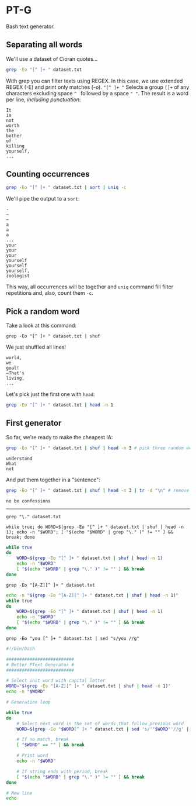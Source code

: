 # PT-G
Bash text generator.

## Separating all words

We'll use a dataset of Cioran quotes...

```bash
grep -Eo "[^ ]+ " dataset.txt
```

With grep you can filter texts using REGEX. In this case, we use extended REGEX (-E) and print only matches (-o).
```"[^ ]+ "``` Selects a group `[]+` of any characters excluding space `^ ` followed by a space `" "`.
The result is a word per line, *including punctuation*:

```
It
is 
not 
worth 
the 
bother 
of 
killing 
yourself,
...
```

## Counting occurrences

```bash
grep -Eo "[^ ]+ " dataset.txt | sort | uniq -c
```

We'll pipe the output to a `sort`:

```
- 
– 
— 
a 
a 
a 
...
your 
your 
your 
yourself 
yourself 
yourself, 
zoologist 
```

This way, all occurrences will be together and `uniq` command fill filter repetitions and, also, count them `-c`.

## Pick a random word

Take a look at this command:

```
grep -Eo "[^ ]+ " dataset.txt | shuf
```

We just shuffled all lines!

```
world, 
we 
goal! 
—That's 
living,
...
```

Let's pick just the first one with `head`:

```bash
grep -Eo "[^ ]+ " dataset.txt | head -n 1
```

## First generator

So far, we're ready to make the cheapest IA:

```bash
grep -Eo "[^ ]+ " dataset.txt | shuf | head -n 3 # pick three random words
```

```
understand 
What 
not
```

And put them together in a "sentence":

```bash
grep -Eo "[^ ]+ " dataset.txt | shuf | head -n 3 | tr -d "\n" # remove new lines
```

```
no be confessions
```

---

`grep "\." dataset.txt`

`while true; do WORD=$(grep -Eo "[^ ]+ " dataset.txt | shuf | head -n 1); echo -n "$WORD"; [ "$(echo "$WORD" | grep "\." )" != "" ] && break; done`

```bash
while true 
do 
    WORD=$(grep -Eo "[^ ]+ " dataset.txt | shuf | head -n 1)
    echo -n "$WORD"
    [ "$(echo "$WORD" | grep "\." )" != "" ] && break
done
```

`grep -Eo "[A-Z][^ ]+ " dataset.txt`

```bash
echo -n "$(grep -Eo "[A-Z][^ ]+ " dataset.txt | shuf | head -n 1)"
while true 
do 
    WORD=$(grep -Eo "[^ ]+ " dataset.txt | shuf | head -n 1)
    echo -n "$WORD"
    [ "$(echo "$WORD" | grep "\." )" != "" ] && break
done
```

`grep -Eo "you [^ ]+ " dataset.txt | sed "s/you //g"`

```bash
#!/bin/bash

##########################
# Better PText Generator #
##########################

# Select init word with capital letter
WORD="$(grep -Eo "[A-Z][^ ]+ " dataset.txt | shuf | head -n 1)"
echo -n "$WORD"

# Generation loop

while true 
do 
	# Select next word in the set of words that follow previous word
	WORD=$(grep -Eo "$WORD[^ ]+ " dataset.txt | sed 's/'"$WORD"'//g' | shuf | head -n 1)

	# If no match, break	
	[ "$WORD" == "" ] && break    

	# Print word	
	echo -n "$WORD"

	# If string ends with period, break    
	[ "$(echo "$WORD" | grep "\." )" != "" ] && break
done

# New line
echo
```
